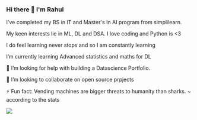 ### Hi there 👋 I'm Rahul

I've completed my BS in IT and Master's In AI program from simplilearn.

My keen interests lie in ML, DL and DSA. I love coding and Python is <3

I do feel learning never stops and so I am constantly learning

I’m currently learning Advanced statistics and maths for DL

🤔 I’m looking for help with building a Datascience Portfolio.

👯 I’m looking to collaborate on open source prpjects

⚡ Fun fact: Vending machines are bigger threats to humanity than sharks. ~ according to the stats
<!--
**rahul23aug/rahul23aug** is a ✨ _special_ ✨ repository because its `README.md` (this file) appears on your GitHub profile.

Here are some ideas to get you started:

- 🔭 I’m currently working on ...
- 🌱 I’m currently learning ...
- 👯 I’m looking to collaborate on ...
- 🤔 I’m looking for help with ...
- 💬 Ask me about ...
- 📫 How to reach me: ...
- 😄 Pronouns: ...
- ⚡ Fun fact: ...
-->
<img src="https://www.extremetech.com/wp-content/uploads/2015/09/sat-ai-head-640x353.jpg">
